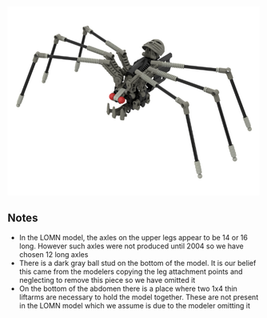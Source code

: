 ![](fikou-nui.png)

Notes
-----
* In the LOMN model, the axles on the upper legs appear to be 14 or 16 long. However such axles were not produced until 2004 so we have chosen 12 long axles
* There is a dark gray ball stud on the bottom of the model. It is our belief this came from the modelers copying the leg attachment points and neglecting to remove this piece so we have omitted it
* On the bottom of the abdomen there is a place where two 1x4 thin liftarms are necessary to hold the model together. These are not present in the LOMN model which we assume is due to the modeler omitting it